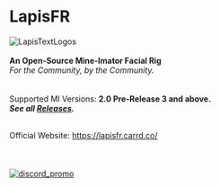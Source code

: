 # LapisFR
![LapisTextLogos](https://user-images.githubusercontent.com/23328833/180604590-5e0e7e43-9afa-495a-9f05-426158339102.png)
<br/> <br/> **An Open-Source Mine-Imator Facial Rig** <br/> *For the Community, by the Community.* <br/>
<br/> <br/> Supported MI Versions: **2.0 Pre-Release 3 and above.**
<br/> ***See all [Releases](https://github.com/JDButter/LapisFR/releases).***



<br/> Official Website: https://lapisfr.carrd.co/ 
<br/> <br/> <br/> <br/> [![discord_promo](https://user-images.githubusercontent.com/23328833/180606726-54d8acea-7f81-4464-92b4-2fa324acae4f.png)](https://discord.gg/KkseTBdNZH)

